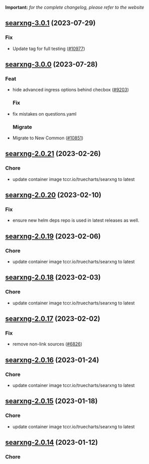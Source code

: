 **Important:**
*for the complete changelog, please refer to the website*




## [searxng-3.0.1](https://github.com/truecharts/charts/compare/searxng-3.0.0...searxng-3.0.1) (2023-07-29)

### Fix

- Update tag for full testing ([#10977](https://github.com/truecharts/charts/issues/10977))
  
  


## [searxng-3.0.0](https://github.com/truecharts/charts/compare/searxng-2.0.21...searxng-3.0.0) (2023-07-28)

### Feat

- hide advanced ingress options behind checbox ([#9203](https://github.com/truecharts/charts/issues/9203))
  
  ### Fix

- fix mistakes on questions.yaml
  
  ### Migrate

- Migrate to New Common ([#10851](https://github.com/truecharts/charts/issues/10851))
  
  


## [searxng-2.0.21](https://github.com/truecharts/charts/compare/searxng-2.0.20...searxng-2.0.21) (2023-02-26)

### Chore

- update container image tccr.io/truecharts/searxng to latest
  
  


## [searxng-2.0.20](https://github.com/truecharts/charts/compare/searxng-2.0.19...searxng-2.0.20) (2023-02-10)

### Fix

- ensure new helm deps repo is used in latest releases as well.
  
  


## [searxng-2.0.19](https://github.com/truecharts/charts/compare/searxng-2.0.18...searxng-2.0.19) (2023-02-06)

### Chore

- update container image tccr.io/truecharts/searxng to latest
  
  


## [searxng-2.0.18](https://github.com/truecharts/charts/compare/searxng-2.0.17...searxng-2.0.18) (2023-02-03)

### Chore

- update container image tccr.io/truecharts/searxng to latest
  
  


## [searxng-2.0.17](https://github.com/truecharts/charts/compare/searxng-2.0.16...searxng-2.0.17) (2023-02-02)

### Fix

- remove non-link sources ([#6826](https://github.com/truecharts/charts/issues/6826))
  
  


## [searxng-2.0.16](https://github.com/truecharts/charts/compare/searxng-2.0.15...searxng-2.0.16) (2023-01-24)

### Chore

- update container image tccr.io/truecharts/searxng to latest
  
  


## [searxng-2.0.15](https://github.com/truecharts/charts/compare/searxng-2.0.14...searxng-2.0.15) (2023-01-18)

### Chore

- update container image tccr.io/truecharts/searxng to latest
  
  


## [searxng-2.0.14](https://github.com/truecharts/charts/compare/searxng-2.0.13...searxng-2.0.14) (2023-01-12)

### Chore

